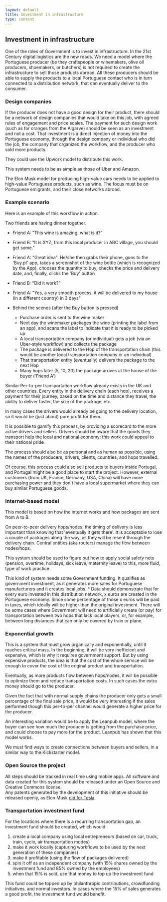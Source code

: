 ```yaml
---
layout: default
title: Investment in infrastructure
type: content
---
```


## Investment in infrastructure

One of the roles of Government is to invest in infrastructure. In the 21st Century digital logistics are the new roads.
We need a model where the Portuguese producer (be they craftspeople or winemakers, olive oil producers, shoemakers, or butchers) is not required to create the infrastructure to sell those products abroad.
All these producers should be able to supply the products to a local Portuguese contact who is in turn connected to a distribution network, that can eventually deliver to the consumer.

### Design companies

If the producer does not have a good design for their product, there should be a network of design companies that would take on this job, with agreed rules of engagement and price scales. The payment for such design work (such as for oranges from the Algarve) should be seen as an investment and not a cost. That investment is a direct injection of money into the Portuguese economy, through the design company or individual who did the job, the company that organized the workflow, and the producer who sold more products.

They could use the Upwork model to distribute this work.

This system needs to be as simple as those of Uber and Amazon.   

The Elon Musk model for producing high-value cars needs to be applied to high-value Portuguese products, such as wine.
The focus must be on Portuguese emigrants, and their close networks abroad.


### Example scenario

Here is an example of this workflow in action.

Two friends are having dinner together.

  * Friend A: "This wine is amazing, what is it?"
  * Friend B: "It is XYZ, from this local producer in ABC village, you should get some."
  * Friend A: "Great idea". He/she then grabs their phone, goes to the 'Buy.pt' app, takes a screenshot of the wine bottle (which is recognized by the App), chooses the quantity to buy, checks the price and delivery date, and, finally, clicks the 'Buy' button
  * Friend B: "Did it work?"
  * Friend A: "Yes, a very smooth process, it will be delivered to my house (in a different country) in 3 days"

  * Behind the scenes (after the Buy button is pressed)
    * Purchase order is sent to the wine maker
    * Next day the winemaker packages the wine (printing the label from an app), and scans the label to indicate that it is ready to be picked up
    * A local transportation company (or individual) gets a job (via an Uber-style workflow) and collects the package
    * The package is delivered to the Hop of the transportation chain (this would be another local transportation company or an individual)
    * That transportation entity (eventually) delivers the package to the next Hop
    * Many hops later (5, 10, 20) the package arrives at the house of the buyer ('Friend A')

Similar Per-to-per transportation workflow already exists in the UK and other countries.
Every entity in the delivery chain (each hop), receives a payment for their journey, based on the time and distance they travel, the ability to deliver faster, the size of the package, etc.

In many cases the drivers would already be going to the delivery location, so it would be (just about) pure profit for them.

It is possible to gamify this process, by providing a scorecard to the more active drivers and sellers. Drivers should be aware that the goods they transport help the local and national economy; this work could appeal to their national pride.  

The process should also be as personal and as human as possible, using the names of the producers, drivers, clients, countries, and hops travelled.  

Of course, this process could also sell products to buyers inside Portugal, and Portugal might be a good place to start the project. However, external customers (from UK, France, Germany, USA, China) will have more purchasing power and they don't have a local supermarket where they can buy similar Portuguese goods.

### Internet-based model

This model is based on how the internet works and how packages are sent from A to B.

On peer-to-peer delivery hops/nodes, the timing of delivery is less important than knowing that 'eventually it gets there'.
It is acceptable to lose a couple of packages along the way, as they will be resent through the delivery chain.
Central entities (aka routers) manage the flow between nodes/hops.

This system should be used to figure out how to apply social safety nets (pension, overtime, holidays, sick leave, maternity leave) to this, more fluid, type of work practice.

This kind of system needs some Government funding. It qualifies as government investment, as it generates more sales for Portuguese manufacturers and it creates local jobs.
        *
Data should demonstrate that for every euro invested in this distribution network, x euros are created in the Portuguese economy. Since some percentage of those x euros will be paid in taxes, which ideally will be higher than the original investment.
There will be some cases where Government will need to artificially create (or pay) for transportation between two hops that lack local players, or, for example, between long distances that can only be covered by train or plane.


### Exponential growth

This is a system that must grow organically and exponentially, until it reaches critical mass.
In the beginning, it will be very inefficient and expensive, which is why it requires government support. But by using expensive products, the idea is that the cost of the whole service will be enough to cover the cost of the original product and transportation.

Eventually, as more products flow between hops/nodes, it will be possible to optimize them and reduce transportation costs. In such cases the extra money should go to the producer.

Given the fact that with normal supply chains the producer only gets a small percentage of the final sale price, it would be very interesting if the sales performed though this per-to-per channel would generate a higher price for the producer.

An interesting variation would be to apply the Leanpub model, where the buyer can see how much the producer is getting from the purchase price, and could choose to pay more for the product. Leanpub has shown that this model works.

We must find ways to create connections between buyers and sellers, in a similar way to the Kickstarter model.

### Open Source the project

All steps should be tracked in real time using mobile apps. All software and data created for this system should be released under an Open Source and Creative Commons license.         
Any patents generated by the development of this initiative should be released openly, as Elon Musk [did for Tesla](https://www.tesla.com/blog/all-our-patent-are-belong-you).

### Transportation investment fund

For the locations where there is a recurring transportation gap, an investment fund should be created, which would:

1. create a local company using local entrepreneurs (based on car, truck, train, cycle, air transportation modes)
2. make it work locally (capturing workflows to be used by the next generation of these companies)
3. make it profitable (using the flow of packages delivered)
4. spin it off as an independent company (with 15% shares owned by the investment fund and 85% owned by the employees)
5. when that 15% is sold, use that money to top up the investment fund

This fund could be topped up by philanthropic contributions, crowdfunding initiatives, and normal investors. In cases where the 15% of sales generates a good profit, the investment fund would benefit.
